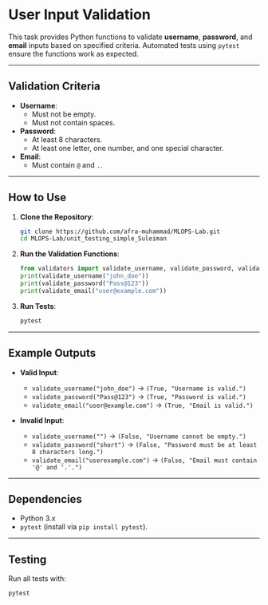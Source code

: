 

# **User Input Validation**

This task provides Python functions to validate **username**, **password**, and **email** inputs based on specified criteria. Automated tests using `pytest` ensure the functions work as expected.

---

## **Validation Criteria**

- **Username**:
  - Must not be empty.
  - Must not contain spaces.
- **Password**:
  - At least 8 characters.
  - At least one letter, one number, and one special character.
- **Email**:
  - Must contain `@` and `.`.

---

## **How to Use**

1. **Clone the Repository**:
   ```bash
   git clone https://github.com/afra-muhammad/MLOPS-Lab.git
   cd MLOPS-Lab/unit_testing_simple_Suleiman
   ```

2. **Run the Validation Functions**:
   ```python
   from validators import validate_username, validate_password, validate_email
   print(validate_username("john_doe"))
   print(validate_password("Pass@123"))
   print(validate_email("user@example.com"))
   ```

3. **Run Tests**:
   ```bash
   pytest
   ```

---

## **Example Outputs**

- **Valid Input**:
  - `validate_username("john_doe")` → `(True, "Username is valid.")`
  - `validate_password("Pass@123")` → `(True, "Password is valid.")`
  - `validate_email("user@example.com")` → `(True, "Email is valid.")`

- **Invalid Input**:
  - `validate_username("")` → `(False, "Username cannot be empty.")`
  - `validate_password("short")` → `(False, "Password must be at least 8 characters long.")`
  - `validate_email("userexample.com")` → `(False, "Email must contain '@' and '.'.")`

---

## **Dependencies**
- Python 3.x
- `pytest` (install via `pip install pytest`).

---

## **Testing**
Run all tests with:
```bash
pytest
```